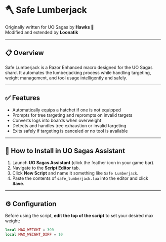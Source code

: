 # 🪓 Safe Lumberjack

Originally written for UO Sagas by **Hawks 🏹**  
Modified and extended by **Loonatik**

---

## 📋 Overview

Safe Lumberjack is a Razor Enhanced macro designed for the UO Sagas shard. It automates the lumberjacking process while handling targeting, weight management, and tool usage intelligently and safely.

---

## ✅ Features

- Automatically equips a hatchet if one is not equipped
- Prompts for tree targeting and reprompts on invalid targets
- Converts logs into boards when overweight
- Detects and handles tree exhaustion or invalid targeting
- Exits safely if targeting is canceled or no tool is available

---

## 🔧 How to Install in UO Sagas Assistant

1. Launch **UO Sagas Assistant** (click the feather icon in your game bar).
2. Navigate to the **Script Editor** tab.
3. Click **New Script** and name it something like `Safe Lumberjack`.
4. Paste the contents of `safe_lumberjack.lua` into the editor and click **Save**.

---

## ⚙️ Configuration

Before using the script, **edit the top of the script** to set your desired max weight:

```lua
local MAX_WEIGHT = 390
local MAX_WEIGHT_DIFF = 10
